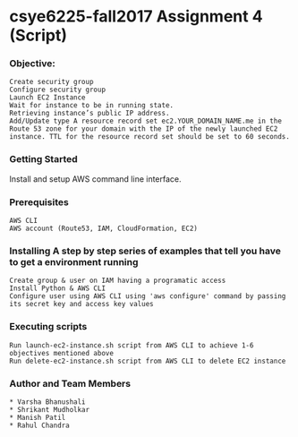 # csye6225-fall2017  Assignment 4 (Script)

### Objective:

    Create security group
    Configure security group
    Launch EC2 Instance
    Wait for instance to be in running state.
    Retrieving instance’s public IP address.
    Add/Update type A resource record set ec2.YOUR_DOMAIN_NAME.me in the Route 53 zone for your domain with the IP of the newly launched EC2 instance. TTL for the resource record set should be set to 60 seconds.

### Getting Started

Install and setup AWS command line interface.

### Prerequisites

    AWS CLI
    AWS account (Route53, IAM, CloudFormation, EC2)

### Installing A step by step series of examples that tell you have to get a environment running

    Create group & user on IAM having a programatic access
    Install Python & AWS CLI
    Configure user using AWS CLI using 'aws configure' command by passing its secret key and access key values

### Executing scripts

    Run launch-ec2-instance.sh script from AWS CLI to achieve 1-6 objectives mentioned above
    Run delete-ec2-instance.sh script from AWS CLI to delete EC2 instance
    
### Author and Team Members

    * Varsha Bhanushali
    * Shrikant Mudholkar
    * Manish Patil
    * Rahul Chandra
